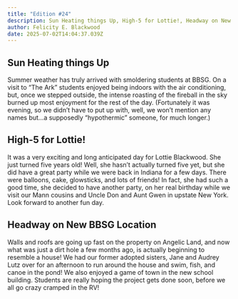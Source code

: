 ```yaml
---
title: "Edition #24"
description: Sun Heating things Up, High-5 for Lottie!, Headway on New BBSG Location
author: Felicity E. Blackwood
date: 2025-07-02T14:04:37.039Z
---
```

## Sun Heating things Up

Summer weather has truly arrived with smoldering students at BBSG. On a visit to “The Ark” students enjoyed being indoors with the air conditioning, but, once we stepped outside, the intense roasting of the fireball in the sky burned up most enjoyment for the rest of the day. (Fortunately it was evening, so we didn’t have to put up with, well, we won’t mention any names but…a supposedly “hypothermic” someone, for much longer.)

## High-5 for Lottie! 

It was a very exciting and long anticipated day for Lottie Blackwood. She just turned five years old! Well, she hasn’t actually turned five yet, but she did have a great party while we were back in Indiana for a few days. There were balloons, cake, glowsticks, and lots of friends! In fact, she had such a good time, she decided to have another party, on her real birthday while we visit our Mann cousins and Uncle Don and Aunt Gwen in upstate New York. Look forward to another fun day. 
## Headway on New BBSG Location

Walls and roofs are going up fast on the property on Angelic Land, and now what was just a dirt hole a few months ago, is actually beginning to resemble a house! We had our former adopted sisters, Jane and Audrey Lutz over for an afternoon to run around the house and swim, fish, and canoe in the pond! We also enjoyed a game of town in the new school building. Students are really hoping the project gets done soon, before we all go crazy cramped in the RV! 